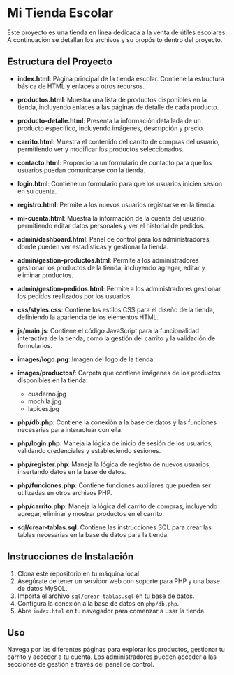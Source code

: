 # Mi Tienda Escolar

Este proyecto es una tienda en línea dedicada a la venta de útiles escolares. A continuación se detallan los archivos y su propósito dentro del proyecto.

## Estructura del Proyecto

- **index.html**: Página principal de la tienda escolar. Contiene la estructura básica de HTML y enlaces a otros recursos.
  
- **productos.html**: Muestra una lista de productos disponibles en la tienda, incluyendo enlaces a las páginas de detalle de cada producto.
  
- **producto-detalle.html**: Presenta la información detallada de un producto específico, incluyendo imágenes, descripción y precio.
  
- **carrito.html**: Muestra el contenido del carrito de compras del usuario, permitiendo ver y modificar los productos seleccionados.
  
- **contacto.html**: Proporciona un formulario de contacto para que los usuarios puedan comunicarse con la tienda.
  
- **login.html**: Contiene un formulario para que los usuarios inicien sesión en su cuenta.
  
- **registro.html**: Permite a los nuevos usuarios registrarse en la tienda.
  
- **mi-cuenta.html**: Muestra la información de la cuenta del usuario, permitiendo editar datos personales y ver el historial de pedidos.
  
- **admin/dashboard.html**: Panel de control para los administradores, donde pueden ver estadísticas y gestionar la tienda.
  
- **admin/gestion-productos.html**: Permite a los administradores gestionar los productos de la tienda, incluyendo agregar, editar y eliminar productos.
  
- **admin/gestion-pedidos.html**: Permite a los administradores gestionar los pedidos realizados por los usuarios.
  
- **css/styles.css**: Contiene los estilos CSS para el diseño de la tienda, definiendo la apariencia de los elementos HTML.
  
- **js/main.js**: Contiene el código JavaScript para la funcionalidad interactiva de la tienda, como la gestión del carrito y la validación de formularios.
  
- **images/logo.png**: Imagen del logo de la tienda.
  
- **images/productos/**: Carpeta que contiene imágenes de los productos disponibles en la tienda:
  - cuaderno.jpg
  - mochila.jpg
  - lapices.jpg
  
- **php/db.php**: Contiene la conexión a la base de datos y las funciones necesarias para interactuar con ella.
  
- **php/login.php**: Maneja la lógica de inicio de sesión de los usuarios, validando credenciales y estableciendo sesiones.
  
- **php/register.php**: Maneja la lógica de registro de nuevos usuarios, insertando datos en la base de datos.
  
- **php/funciones.php**: Contiene funciones auxiliares que pueden ser utilizadas en otros archivos PHP.
  
- **php/carrito.php**: Maneja la lógica del carrito de compras, incluyendo agregar, eliminar y mostrar productos en el carrito.
  
- **sql/crear-tablas.sql**: Contiene las instrucciones SQL para crear las tablas necesarias en la base de datos para la tienda.

## Instrucciones de Instalación

1. Clona este repositorio en tu máquina local.
2. Asegúrate de tener un servidor web con soporte para PHP y una base de datos MySQL.
3. Importa el archivo `sql/crear-tablas.sql` en tu base de datos.
4. Configura la conexión a la base de datos en `php/db.php`.
5. Abre `index.html` en tu navegador para comenzar a usar la tienda.

## Uso

Navega por las diferentes páginas para explorar los productos, gestionar tu carrito y acceder a tu cuenta. Los administradores pueden acceder a las secciones de gestión a través del panel de control.